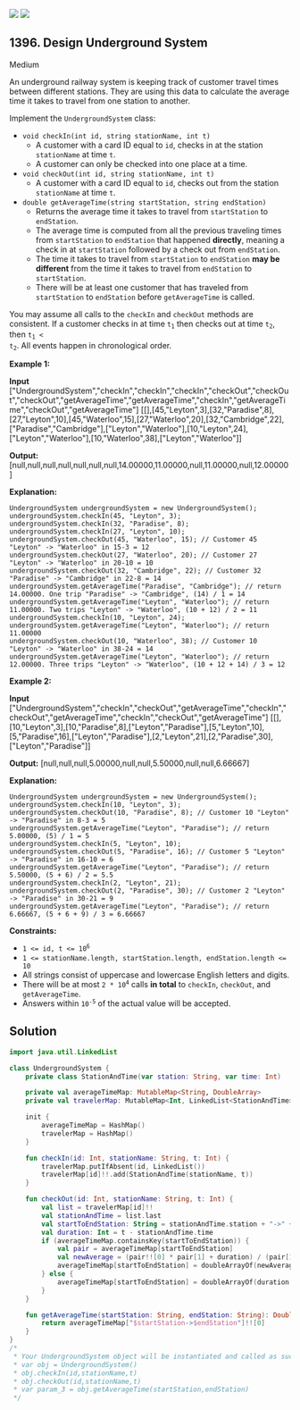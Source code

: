[![](https://img.shields.io/github/stars/javadev/LeetCode-in-Kotlin?label=Stars&style=flat-square)](https://github.com/javadev/LeetCode-in-Kotlin)
[![](https://img.shields.io/github/forks/javadev/LeetCode-in-Kotlin?label=Fork%20me%20on%20GitHub%20&style=flat-square)](https://github.com/javadev/LeetCode-in-Kotlin/fork)

## 1396\. Design Underground System

Medium

An underground railway system is keeping track of customer travel times between different stations. They are using this data to calculate the average time it takes to travel from one station to another.

Implement the `UndergroundSystem` class:

*   `void checkIn(int id, string stationName, int t)`
    *   A customer with a card ID equal to `id`, checks in at the station `stationName` at time `t`.
    *   A customer can only be checked into one place at a time.
*   `void checkOut(int id, string stationName, int t)`
    *   A customer with a card ID equal to `id`, checks out from the station `stationName` at time `t`.
*   `double getAverageTime(string startStation, string endStation)`
    *   Returns the average time it takes to travel from `startStation` to `endStation`.
    *   The average time is computed from all the previous traveling times from `startStation` to `endStation` that happened **directly**, meaning a check in at `startStation` followed by a check out from `endStation`.
    *   The time it takes to travel from `startStation` to `endStation` **may be different** from the time it takes to travel from `endStation` to `startStation`.
    *   There will be at least one customer that has traveled from `startStation` to `endStation` before `getAverageTime` is called.

You may assume all calls to the `checkIn` and `checkOut` methods are consistent. If a customer checks in at time <code>t<sub>1</sub></code> then checks out at time <code>t<sub>2</sub></code>, then <code>t<sub>1</sub> < t<sub>2</sub></code>. All events happen in chronological order.

**Example 1:**

**Input** ["UndergroundSystem","checkIn","checkIn","checkIn","checkOut","checkOut","checkOut","getAverageTime","getAverageTime","checkIn","getAverageTime","checkOut","getAverageTime"] [[],[45,"Leyton",3],[32,"Paradise",8],[27,"Leyton",10],[45,"Waterloo",15],[27,"Waterloo",20],[32,"Cambridge",22],["Paradise","Cambridge"],["Leyton","Waterloo"],[10,"Leyton",24],["Leyton","Waterloo"],[10,"Waterloo",38],["Leyton","Waterloo"]]

**Output:** [null,null,null,null,null,null,null,14.00000,11.00000,null,11.00000,null,12.00000]

**Explanation:**

    UndergroundSystem undergroundSystem = new UndergroundSystem();
    undergroundSystem.checkIn(45, "Leyton", 3);
    undergroundSystem.checkIn(32, "Paradise", 8);
    undergroundSystem.checkIn(27, "Leyton", 10);
    undergroundSystem.checkOut(45, "Waterloo", 15); // Customer 45 "Leyton" -> "Waterloo" in 15-3 = 12
    undergroundSystem.checkOut(27, "Waterloo", 20); // Customer 27 "Leyton" -> "Waterloo" in 20-10 = 10
    undergroundSystem.checkOut(32, "Cambridge", 22); // Customer 32 "Paradise" -> "Cambridge" in 22-8 = 14
    undergroundSystem.getAverageTime("Paradise", "Cambridge"); // return 14.00000. One trip "Paradise" -> "Cambridge", (14) / 1 = 14
    undergroundSystem.getAverageTime("Leyton", "Waterloo"); // return 11.00000. Two trips "Leyton" -> "Waterloo", (10 + 12) / 2 = 11
    undergroundSystem.checkIn(10, "Leyton", 24);
    undergroundSystem.getAverageTime("Leyton", "Waterloo"); // return 11.00000
    undergroundSystem.checkOut(10, "Waterloo", 38); // Customer 10 "Leyton" -> "Waterloo" in 38-24 = 14
    undergroundSystem.getAverageTime("Leyton", "Waterloo"); // return 12.00000. Three trips "Leyton" -> "Waterloo", (10 + 12 + 14) / 3 = 12 

**Example 2:**

**Input** ["UndergroundSystem","checkIn","checkOut","getAverageTime","checkIn","checkOut","getAverageTime","checkIn","checkOut","getAverageTime"] [[],[10,"Leyton",3],[10,"Paradise",8],["Leyton","Paradise"],[5,"Leyton",10],[5,"Paradise",16],["Leyton","Paradise"],[2,"Leyton",21],[2,"Paradise",30],["Leyton","Paradise"]]

**Output:** [null,null,null,5.00000,null,null,5.50000,null,null,6.66667]

**Explanation:**

    UndergroundSystem undergroundSystem = new UndergroundSystem();
    undergroundSystem.checkIn(10, "Leyton", 3);
    undergroundSystem.checkOut(10, "Paradise", 8); // Customer 10 "Leyton" -> "Paradise" in 8-3 = 5
    undergroundSystem.getAverageTime("Leyton", "Paradise"); // return 5.00000, (5) / 1 = 5
    undergroundSystem.checkIn(5, "Leyton", 10);
    undergroundSystem.checkOut(5, "Paradise", 16); // Customer 5 "Leyton" -> "Paradise" in 16-10 = 6
    undergroundSystem.getAverageTime("Leyton", "Paradise"); // return 5.50000, (5 + 6) / 2 = 5.5
    undergroundSystem.checkIn(2, "Leyton", 21);
    undergroundSystem.checkOut(2, "Paradise", 30); // Customer 2 "Leyton" -> "Paradise" in 30-21 = 9
    undergroundSystem.getAverageTime("Leyton", "Paradise"); // return 6.66667, (5 + 6 + 9) / 3 = 6.66667 

**Constraints:**

*   <code>1 <= id, t <= 10<sup>6</sup></code>
*   `1 <= stationName.length, startStation.length, endStation.length <= 10`
*   All strings consist of uppercase and lowercase English letters and digits.
*   There will be at most <code>2 * 10<sup>4</sup></code> calls **in total** to `checkIn`, `checkOut`, and `getAverageTime`.
*   Answers within <code>10<sup>-5</sup></code> of the actual value will be accepted.

## Solution

```kotlin
import java.util.LinkedList

class UndergroundSystem {
    private class StationAndTime(var station: String, var time: Int)

    private val averageTimeMap: MutableMap<String, DoubleArray>
    private val travelerMap: MutableMap<Int, LinkedList<StationAndTime>>

    init {
        averageTimeMap = HashMap()
        travelerMap = HashMap()
    }

    fun checkIn(id: Int, stationName: String, t: Int) {
        travelerMap.putIfAbsent(id, LinkedList())
        travelerMap[id]!!.add(StationAndTime(stationName, t))
    }

    fun checkOut(id: Int, stationName: String, t: Int) {
        val list = travelerMap[id]!!
        val stationAndTime = list.last
        val startToEndStation: String = stationAndTime.station + "->" + stationName
        val duration: Int = t - stationAndTime.time
        if (averageTimeMap.containsKey(startToEndStation)) {
            val pair = averageTimeMap[startToEndStation]
            val newAverage = (pair!![0] * pair[1] + duration) / (pair[1] + 1)
            averageTimeMap[startToEndStation] = doubleArrayOf(newAverage, pair[1] + 1)
        } else {
            averageTimeMap[startToEndStation] = doubleArrayOf(duration.toDouble(), 1.0)
        }
    }

    fun getAverageTime(startStation: String, endStation: String): Double {
        return averageTimeMap["$startStation->$endStation"]!![0]
    }
}
/*
 * Your UndergroundSystem object will be instantiated and called as such:
 * var obj = UndergroundSystem()
 * obj.checkIn(id,stationName,t)
 * obj.checkOut(id,stationName,t)
 * var param_3 = obj.getAverageTime(startStation,endStation)
 */
```
